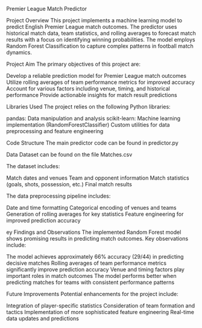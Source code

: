 Premier League Match Predictor

Project Overview
This project implements a machine learning model to predict English Premier League match outcomes. The predictor uses historical match data, team statistics, and rolling averages to forecast match results with a focus on identifying winning probabilities. The model employs Random Forest Classification to capture complex patterns in football match dynamics.

Project Aim
The primary objectives of this project are:

Develop a reliable prediction model for Premier League match outcomes
Utilize rolling averages of team performance metrics for improved accuracy
Account for various factors including venue, timing, and historical performance
Provide actionable insights for match result predictions

Libraries Used
The project relies on the following Python libraries:

pandas: Data manipulation and analysis
scikit-learn: Machine learning implementation (RandomForestClassifier)
Custom utilities for data preprocessing and feature engineering

Code Structure
The main predictor code can be found in predictor.py

Data
Dataset can be found on the file Matches.csv

The dataset includes:

Match dates and venues
Team and opponent information
Match statistics (goals, shots, possession, etc.)
Final match results

The data preprocessing pipeline includes:

Date and time formatting
Categorical encoding of venues and teams
Generation of rolling averages for key statistics
Feature engineering for improved prediction accuracy

ey Findings and Observations
The implemented Random Forest model shows promising results in predicting match outcomes. Key observations include:

The model achieves approximately 66% accuracy (29/44) in predicting decisive matches
Rolling averages of team performance metrics significantly improve prediction accuracy
Venue and timing factors play important roles in match outcomes
The model performs better when predicting matches for teams with consistent performance patterns

Future Improvements
Potential enhancements for the project include:

Integration of player-specific statistics
Consideration of team formation and tactics
Implementation of more sophisticated feature engineering
Real-time data updates and predictions
